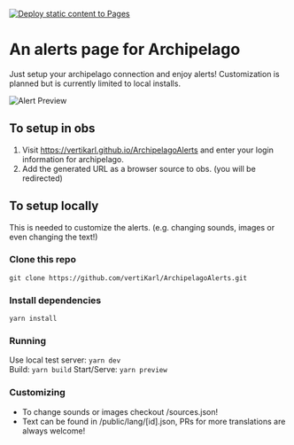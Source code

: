 [![Deploy static content to Pages](https://github.com/vertiKarl/ArchipelagoAlerts/actions/workflows/deploy.yml/badge.svg)](https://github.com/vertiKarl/ArchipelagoAlerts/actions/workflows/deploy.yml)

# An alerts page for Archipelago

Just setup your archipelago connection and enjoy alerts!
Customization is planned but is currently limited to local installs.

![Alert Preview](https://i.imgur.com/YLIufrx.png)

## To setup in obs

1. Visit https://vertikarl.github.io/ArchipelagoAlerts and enter your login information for archipelago.
2. Add the generated URL as a browser source to obs. (you will be redirected)

## To setup locally

This is needed to customize the alerts. (e.g. changing sounds, images or even changing the text!)

### Clone this repo

`git clone https://github.com/vertiKarl/ArchipelagoAlerts.git`

### Install dependencies

`yarn install`

### Running

Use local test server: `yarn dev`  
Build: `yarn build`
Start/Serve: `yarn preview`

### Customizing

- To change sounds or images checkout /sources.json!
- Text can be found in /public/lang/[id].json, PRs for more translations are always welcome!
